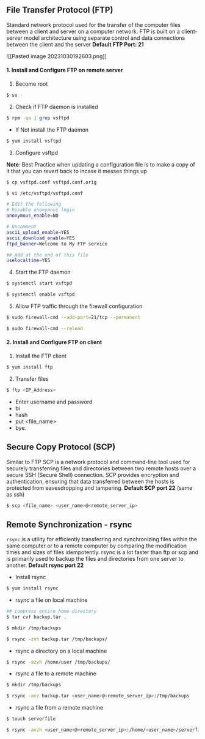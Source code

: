 ## File Transfer Protocol (FTP)

Standard network protocol used for the transfer of the computer files between a client and server on a computer network. FTP is built on a client-server model architecture using separate control and data connections between the client and the server **Default FTP Port: 21**

![[Pasted image 20231030192603.png]]

#### 1. Install and Configure FTP on remote server

1. Become root

```bash
$ su -
```

2. Check if FTP daemon is installed

```bash
$ rpm -qa | grep vsftpd
```

- If Not install the FTP daemon

```bash
$ yum install vsftpd
```

3. Configure vsftpd

**Note**: Best Practice when updating a configuration file is to make a copy of it that you can revert back to incase it messes things up

```bash
$ cp vsftpd.conf vsftpd.conf.orig

$ vi /etc/vsftpd/vsftpd.conf

# Edit the following
# Disable anonymous login
anonymous_enable=NO

# Uncomment
ascii_upload_enable=YES
ascii_download_enable=YES
ftpd_banner=Welcome to My FTP service

## Add at the end of this file
uselocaltime=YES
```

4. Start the FTP daemon

```bash
$ systemctl start vsftpd

$ systemctl enable vsftpd
```

5. Allow FTP traffic through the firewall configuration

```bash
$ sudo firewall-cmd --add-port=21/tcp --permanent

$ sudo firewall-cmd --reload
```

#### 2. Install and Configure FTP on client

1. Install the FTP client

```bash
$ yum install ftp
```

2. Transfer files

```bash
$ ftp <IP_Address>
```

- Enter username and password
- bi
- hash
- put <file_name>
- bye.


## Secure Copy Protocol (SCP)

Similar to FTP SCP is a network protocol and command-line tool used for securely transferring files and directories between two remote hosts over a secure SSH (Secure Shell) connection. SCP provides encryption and authentication, ensuring that data transferred between the hosts is protected from eavesdropping and tampering. **Default SCP port 22** (same as ssh)

```bash
$ scp <file_name> <user_name>@<remote_server_ip>
```

## Remote Synchronization - rsync

`rsync` is a utility for efficiently transferring and synchronizing files within the same computer or to a remote computer by comparing the modification times and sizes of files idempotently. rsync is a lot faster than ftp or scp and is primarily used to backup the files and directories from one server to another. **Default rsync port 22**

- Install rsync

```bash
$ yum install rsync
```

- rsync a file on local machine

```bash
## compress entire home directory
$ tar cvf backup.tar .

$ mkdir /tmp/backups

$ rsync -zvh backup.tar /tmp/backups/
```

- rsync a directory on a local machine

```bash
$ rsync -azvh /home/user /tmp/backups/ 
```

- rsync a file to a remote machine

```bash
$ mkdir /tmp/backups

$ rsync -avz backup.tar <user_name>@<remote_server_ip>:/tmp/backups
```

- rsync a file from a remote machine

```bash
$ touch serverfile

$ rsync -avzh <user_name>@<remote_server_ip>:/home/<user_name>/serverfile /tmp/backups
```